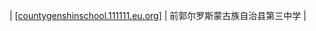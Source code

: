 | [[countygenshinschool.111111.eu.org]([完整链接](https://countygenshinschool.111111.eu.org))] | 前郭尔罗斯蒙古族自治县第三中学 |
